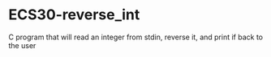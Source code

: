 # ECS30-reverse_int
C program that will read an integer from stdin, reverse it, and print if back to the user
